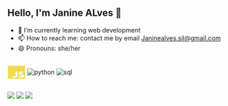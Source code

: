 ##  Hello, I'm Janine ALves 👋

- 🌱 I’m currently learning web development
- 📫 How to reach me: contact me by email Janinealves.sil@gmail.com
- 😄 Pronouns: she/her

  
<div style="display: inline_block"><br>
  <img align="center" alt="Js" height="30" width="40" src= "https://raw.githubusercontent.com/devicons/devicon/master/icons/javascript/javascript-plain.svg">
  <img align="center" alt="python" height="30" width="40" src= "[https://cdn.jsdelivr.net/gh/devicons/devicon/icons/angularjs/angularjs-original.svg](https://www.svgrepo.com/show/452091/python.svg)">
  <img align="center" alt="sql" height="30" width="40" src= "[https://raw.githubusercontent.com/devicons/devicon/master/icons/html5/html5-original.svg](https://www.svgrepo.com/show/7344/sql-file-format-symbol.svg)">
</div>
  
  ##
 
<div> 
  <a href="https://instagram.com/janinealves.s" target="_blank"><img src="https://img.shields.io/badge/-Instagram-%23E4405F?style=for-the-badge&logo=instagram&logoColor=white" target="_blank"></a> 
  <a href = "mailto:janinealves.s@outlook.com"><img src="https://img.shields.io/badge/-Gmail-%23333?style=for-the-badge&logo=gmail&logoColor=white" target="_blank"></a>
  <a href="https://www.linkedin.com/in/janinealves04" target="_blank"><img src="https://img.shields.io/badge/-LinkedIn-%230077B5?style=for-the-badge&logo=linkedin&logoColor=white" target="_blank"></a> 
 
 
</div>
